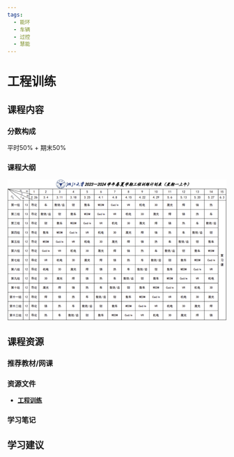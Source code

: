 ```yaml
---
tags:
  - 能环
  - 车辆
  - 过控
  - 慧能
---
```


# 工程训练

## 课程内容

### 分数构成

平时50% + 期末50%

### 课程大纲

![1](工程训练/image1.png)

## 课程资源

### 推荐教材/网课

### 资源文件

- [**工程训练**](https://pan.baidu.com/s/1UYeHjuexi3RKcADcaYULMg?pwd=jsue)

### 学习笔记

## 学习建议



